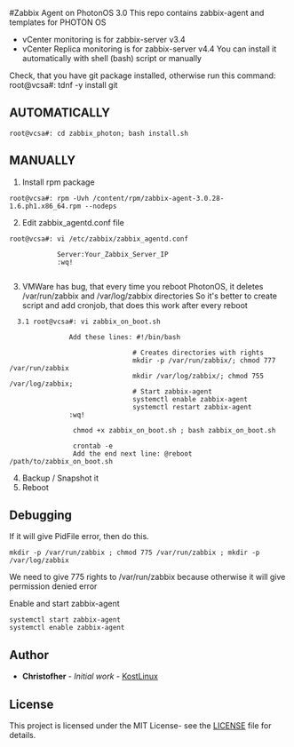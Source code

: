 #Zabbix Agent on PhotonOS 3.0
This repo contains zabbix-agent and templates for PHOTON OS
- vCenter monitoring is for zabbix-server v3.4
- vCenter Replica monitoring is for zabbix-server v4.4
You can install it automatically with shell (bash) script or manually


Check, that you have git package installed, otherwise run this command:
root@vcsa#: tdnf -y install git

## AUTOMATICALLY
```
root@vcsa#: cd zabbix_photon; bash install.sh
```
## MANUALLY

1. Install rpm package
```
root@vcsa#: rpm -Uvh /content/rpm/zabbix-agent-3.0.28-1.6.ph1.x86_64.rpm --nodeps
```
2. Edit zabbix_agentd.conf file
```
root@vcsa#: vi /etc/zabbix/zabbix_agentd.conf
			
			Server:Your_Zabbix_Server_IP
			:wq!
			
```
3. VMWare has bug, that every time you reboot PhotonOS, it deletes /var/run/zabbix and /var/log/zabbix directories
   So it's better to create script and add cronjob, that does this work after every reboot
 ```
   3.1 root@vcsa#: vi zabbix_on_boot.sh
				
				Add these lines: #!/bin/bash

								# Creates directories with rights
								mkdir -p /var/run/zabbix/; chmod 777 /var/run/zabbix
								mkdir /var/log/zabbix/; chmod 755 /var/log/zabbix;
								# Start zabbix-agent
								systemctl enable zabbix-agent
								systemctl restart zabbix-agent
				:wq!
```
```
				chmod +x zabbix_on_boot.sh ; bash zabbix_on_boot.sh
				
				crontab -e
				Add the end next line: @reboot /path/to/zabbix_on_boot.sh
```
4. Backup / Snapshot it
5. Reboot

## Debugging

If it will give PidFile error, then do this.
```
mkdir -p /var/run/zabbix ; chmod 775 /var/run/zabbix ; mkdir -p /var/log/zabbix
```
We need to give 775 rights to /var/run/zabbix because otherwise it will give permission denied error

Enable and start zabbix-agent
```
systemctl start zabbix-agent
systemctl enable zabbix-agent
```
## Author
* **Christofher** - *Initial work* - [KostLinux](https://github.com/KostLinux)

## License
This project is licensed under the MIT License- see the [LICENSE](LICENSE.md) file for details.

